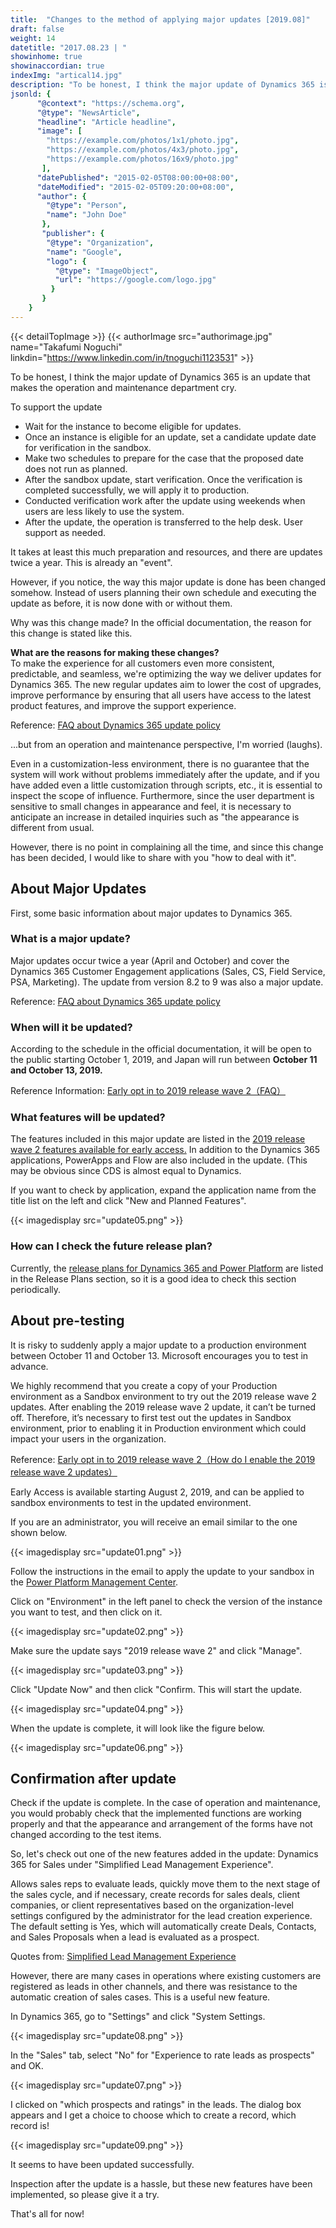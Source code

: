 ```yaml
---
title:  "Changes to the method of applying major updates [2019.08]"
draft: false
weight: 14
datetitle: "2017.08.23 | "
showinhome: true
showinaccordian: true
indexImg: "artical14.jpg" 
description: "To be honest, I think the major update of Dynamics 365 is an update that makes the operation and maintenance department cry."
jsonld: {
      "@context": "https://schema.org",
      "@type": "NewsArticle",
      "headline": "Article headline",
      "image": [
        "https://example.com/photos/1x1/photo.jpg",
        "https://example.com/photos/4x3/photo.jpg",
        "https://example.com/photos/16x9/photo.jpg"
       ],
      "datePublished": "2015-02-05T08:00:00+08:00",
      "dateModified": "2015-02-05T09:20:00+08:00",
      "author": {
        "@type": "Person",
        "name": "John Doe"
       },
       "publisher": {
        "@type": "Organization",
        "name": "Google",
        "logo": {
          "@type": "ImageObject",
          "url": "https://google.com/logo.jpg"
         }
       }
    }
---
```

{{< detailTopImage >}}
{{< authorImage src="authorimage.jpg" name="Takafumi Noguchi" linkdin="https://www.linkedin.com/in/tnoguchi1123531" >}}
<!-- Intro  -->
To be honest, I think the major update of Dynamics 365 is an update that makes the operation and maintenance department cry.

To support the update
* Wait for the instance to become eligible for updates.
* Once an instance is eligible for an update, set a candidate update date for verification in the sandbox.
* Make two schedules to prepare for the case that the proposed date does not run as planned.
* After the sandbox update, start verification. Once the verification is completed successfully, we will apply it to production.
* Conducted verification work after the update using weekends when users are less likely to use the system.
* After the update, the operation is transferred to the help desk. User support as needed.

It takes at least this much preparation and resources, and there are updates twice a year. This is already an "event".

However, if you notice, the way this major update is done has been changed somehow. Instead of users planning their own schedule and executing the update as before, it is now done with or without them.

Why was this change made? In the official documentation, the reason for this change is stated like this.

<!-- Quate Box -->
**What are the reasons for making these changes?**    
To make the experience for all customers even more consistent, predictable, and seamless, we're optimizing the way we deliver updates for Dynamics 365. The new regular updates aim to lower the cost of upgrades, improve performance by ensuring that all users have access to the latest product features, and improve the support experience.

Reference: [FAQ about Dynamics 365 update policy](https://docs.microsoft.com/ja-jp/dynamics365/get-started/faq-update-policy)

...but from an operation and maintenance perspective, I'm worried (laughs).

Even in a customization-less environment, there is no guarantee that the system will work without problems immediately after the update, and if you have added even a little customization through scripts, etc., it is essential to inspect the scope of influence. Furthermore, since the user department is sensitive to small changes in appearance and feel, it is necessary to anticipate an increase in detailed inquiries such as "the appearance is different from usual.

However, there is no point in complaining all the time, and since this change has been decided, I would like to share with you "how to deal with it".


## About Major Updates
First, some basic information about major updates to Dynamics 365.

### What is a major update?
Major updates occur twice a year (April and October) and cover the Dynamics 365 Customer Engagement applications (Sales, CS, Field Service, PSA, Marketing). The update from version 8.2 to 9 was also a major update.

Reference: [FAQ about Dynamics 365 update policy](https://docs.microsoft.com/ja-jp/dynamics365/get-started/faq-update-policy)

### When will it be updated?
According to the schedule in the official documentation, it will be open to the public starting October 1, 2019, and Japan will run between **October 11 and October 13, 2019.**

Reference Information: [Early opt in to 2019 release wave 2（FAQ）](https://docs.microsoft.com/ja-jp/power-platform/admin/preview-october-2019-updates#faq)

### What features will be updated?
The features included in this major update are listed in the [2019 release wave 2 features available for early access.](https://docs.microsoft.com/ja-jp/dynamics365-release-plan/2019wave2/features-ready-early-access) In addition to the Dynamics 365 applications, PowerApps and Flow are also included in the update. (This may be obvious since CDS is almost equal to Dynamics.

If you want to check by application, expand the application name from the title list on the left and click "New and Planned Features".

<!-- Image= update05.png -->
{{< imagedisplay src="update05.png" >}}

### How can I check the future release plan?
Currently, the [release plans for Dynamics 365 and Power Platform](https://docs.microsoft.com/ja-jp/dynamics365/release-plans/index#pivot=pp-relplan&panel=pprelplan) are listed in the Release Plans section, so it is a good idea to check this section periodically.

## About pre-testing
It is risky to suddenly apply a major update to a production environment between October 11 and October 13. Microsoft encourages you to test in advance.

<!-- Quate Box -->
We highly recommend that you create a copy of your Production environment as a Sandbox environment to try out the 2019 release wave 2 updates. After enabling the 2019 release wave 2 update, it can’t be turned off. Therefore, it’s necessary to first test out the updates in Sandbox environment, prior to enabling it in Production environment which could impact your users in the organization.

Reference: [Early opt in to 2019 release wave 2（How do I enable the 2019 release wave 2 updates）](https://docs.microsoft.com/ja-jp/power-platform/admin/preview-october-2019-updates#how-do-i-enable-the-2019-release-wave-2-updates)

Early Access is available starting August 2, 2019, and can be applied to sandbox environments to test in the updated environment.

If you are an administrator, you will receive an email similar to the one shown below.
<!-- Image= update01.png -->
{{< imagedisplay src="update01.png" >}}

Follow the instructions in the email to apply the update to your sandbox in the [Power Platform Management Center](https://admin.powerplatform.microsoft.com/).

Click on "Environment" in the left panel to check the version of the instance you want to test, and then click on it.
<!-- Image= update02.png -->
{{< imagedisplay src="update02.png" >}}

Make sure the update says "2019 release wave 2" and click "Manage".
<!-- Image= update03.png -->
{{< imagedisplay src="update03.png" >}}

Click "Update Now" and then click "Confirm. This will start the update.
<!-- Image= update04.png -->
{{< imagedisplay src="update04.png" >}}

When the update is complete, it will look like the figure below.
<!-- Image= update06.png -->
{{< imagedisplay src="update06.png" >}}

## Confirmation after update
Check if the update is complete. In the case of operation and maintenance, you would probably check that the implemented functions are working properly and that the appearance and arrangement of the forms have not changed according to the test items.

So, let's check out one of the new features added in the update: Dynamics 365 for Sales under "Simplified Lead Management Experience".

<!-- Quate Box -->
Allows sales reps to evaluate leads, quickly move them to the next stage of the sales cycle, and if necessary, create records for sales deals, client companies, or client representatives based on the organization-level settings configured by the administrator for the lead creation experience. The default setting is Yes, which will automatically create Deals, Contacts, and Sales Proposals when a lead is evaluated as a prospect.

Quotes from: [Simplified Lead Management Experience](https://docs.microsoft.com/ja-jp/dynamics365-release-plan/2019wave2/dynamics365-sales/simplified-lead-management-experience)

However, there are many cases in operations where existing customers are registered as leads in other channels, and there was resistance to the automatic creation of sales cases. This is a useful new feature.

In Dynamics 365, go to "Settings" and click "System Settings.
<!-- Image= update08.png -->
{{< imagedisplay src="update08.png" >}}

In the "Sales" tab, select "No" for "Experience to rate leads as prospects" and OK.
<!-- Image= update07.png -->
{{< imagedisplay src="update07.png" >}}

I clicked on "which prospects and ratings" in the leads. The dialog box appears and I get a choice to choose which to create a record, which record is!
<!-- Image= update09.png -->
{{< imagedisplay src="update09.png" >}}

It seems to have been updated successfully.

Inspection after the update is a hassle, but these new features have been implemented, so please give it a try.

That's all for now!